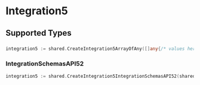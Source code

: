 # Integration5


## Supported Types

### 

```go
integration5 := shared.CreateIntegration5ArrayOfAny([]any{/* values here */})
```

### IntegrationSchemasAPI52

```go
integration5 := shared.CreateIntegration5IntegrationSchemasAPI52(shared.IntegrationSchemasAPI52{/* values here */})
```

